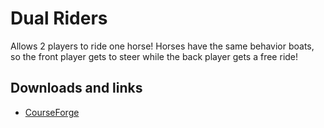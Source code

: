 # Dual Riders
Allows 2 players to ride one horse! 
Horses have the same behavior boats, so the front player gets to steer while the back player gets a free ride!

## Downloads and links
- [CourseForge](https://www.curseforge.com/minecraft/mc-mods/dual-riders)